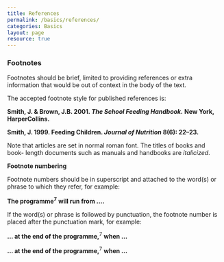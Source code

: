 ```yaml
---
title: References
permalink: /basics/references/
categories: Basics
layout: page
resource: true
---
```

### Footnotes
Footnotes should be brief, limited to providing references or extra information that would be out of context in the body of the text.

The accepted footnote style for published references is:

__Smith, J. & Brown, J.B. 2001. *The School Feeding Handbook.* New York, HarperCollins.__

__Smith, J. 1999. Feeding Children. *Journal of Nutrition* 8(6): 22–23.__

Note that articles are set in normal roman font. The titles of books and book-
length documents such as manuals and handbooks are *italicized*.

__Footnote numbering__

Footnote numbers should be in superscript and attached to the word(s) or phrase to which they refer, for example:

__The programme__<sup>__7__</sup> __will run from ....__

If the word(s) or phrase is followed by punctuation, the footnote number is placed after the punctuation mark, for example:


__... at the end of the programme,__<sup>7</sup> __when ...__


__... at the end of the programme,__<sup>7</sup> __when ...__